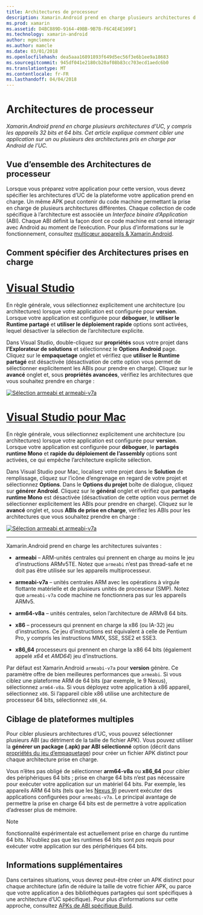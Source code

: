 ```yaml
---
title: Architectures de processeur
description: Xamarin.Android prend en charge plusieurs architectures d’UC, y compris les appareils 32 bits et 64 bits. Cet article explique comment cibler une application sur un ou plusieurs des architectures pris en charge par Android de l’UC.
ms.prod: xamarin
ms.assetid: D4BC889D-9164-49BB-9B7B-F6C4E4E109F1
ms.technology: xamarin-android
author: mgmclemore
ms.author: mamcle
ms.date: 03/01/2018
ms.openlocfilehash: dea5aaa16891893f649d5ec56f3e6b1ee9a18683
ms.sourcegitcommit: 945df041e2180cb20af08b83cc703ecd1aedc6b0
ms.translationtype: MT
ms.contentlocale: fr-FR
ms.lasthandoff: 04/04/2018
---
```

# <a name="cpu-architectures"></a>Architectures de processeur

_Xamarin.Android prend en charge plusieurs architectures d’UC, y compris les appareils 32 bits et 64 bits. Cet article explique comment cibler une application sur un ou plusieurs des architectures pris en charge par Android de l’UC._

## <a name="cpu-architectures-overview"></a>Vue d’ensemble des Architectures de processeur

Lorsque vous préparez votre application pour cette version, vous devez spécifier les architectures d’UC de la plateforme votre application prend en charge. Un même APK peut contenir du code machine permettant la prise en charge de plusieurs architectures différentes. Chaque collection de code spécifique à l’architecture est associée un *Interface binaire d’Application* (ABI). Chaque ABI définit la façon dont ce code machine est censé interagir avec Android au moment de l’exécution.
Pour plus d’informations sur le fonctionnement, consultez [multicœur appareils &amp; Xamarin.Android](~/android/deploy-test/multicore-devices.md).


## <a name="how-to-specify-supported-architectures"></a>Comment spécifier des Architectures prises en charge

# <a name="visual-studiotabvswin"></a>[Visual Studio](#tab/vswin)

En règle générale, vous sélectionnez explicitement une architecture (ou architectures) lorsque votre application est configurée pour **version**. Lorsque votre application est configurée pour **déboguer**, le **utiliser le Runtime partagé** et **utiliser le déploiement rapide** options sont activées, lequel désactiver la sélection de l’architecture explicite.

Dans Visual Studio, double-cliquez sur **propriétés** sous votre projet dans **l’Explorateur de solutions** et sélectionnez le **Options Android** page. Cliquez sur le **empaquetage** onglet et vérifiez que **utiliser le Runtime partagé** est désactivée (désactivation de cette option vous permet de sélectionner explicitement les ABIs pour prendre en charge). Cliquez sur le **avancé** onglet et, sous **propriétés avancées**, vérifiez les architectures que vous souhaitez prendre en charge :

[![Sélection armeabi et armeabi-v7a](cpu-architectures-images/vs/01-abi-selections-sml.png)](cpu-architectures-images/vs/01-abi-selections.png#lightbox)

# <a name="visual-studio-for-mactabvsmac"></a>[Visual Studio pour Mac](#tab/vsmac)

En règle générale, vous sélectionnez explicitement une architecture (ou architectures) lorsque votre application est configurée pour **version**. Lorsque votre application est configurée pour **déboguer**, le **partagés runtime Mono** et **rapide du déploiement de l’assembly** options sont activées, ce qui empêche l’architecture explicite sélection.

Dans Visual Studio pour Mac, localisez votre projet dans le **Solution** de remplissage, cliquez sur l’icône d’engrenage en regard de votre projet et sélectionnez **Options**. Dans le **Options du projet** boîte de dialogue, cliquez sur **générer Android**. Cliquez sur le **général** onglet et vérifiez que **partagés runtime Mono** est désactivée (désactivation de cette option vous permet de sélectionner explicitement les ABIs pour prendre en charge). Cliquez sur le **avancé** onglet et, sous **ABIs de prise en charge**, vérifiez les ABIs pour les architectures que vous souhaitez prendre en charge :

[![Sélection armeabi et armeabi-v7a](cpu-architectures-images/xs/01-abi-selections-sml.png)](cpu-architectures-images/xs/01-abi-selections.png#lightbox)

-----


Xamarin.Android prend en charge les architectures suivantes :

-   **armeabi** &ndash; ARM-unités centrales qui prennent en charge au moins le jeu d’instructions ARMv5TE. Notez que `armeabi` n’est pas thread-safe et ne doit pas être utilisée sur les appareils multiprocesseur.

-   **armeabi-v7a** &ndash; unités centrales ARM avec les opérations à virgule flottante matérielle et de plusieurs unités de processeur (SMP). Notez que `armeabi-v7a` code machine ne fonctionnera pas sur les appareils ARMv5.

-   **arm64-v8a** &ndash; unités centrales, selon l’architecture de ARMv8 64 bits.

-   **x86** &ndash; processeurs qui prennent en charge la x86 (ou IA-32) jeu d’instructions. Ce jeu d’instructions est équivalent à celle de Pentium Pro, y compris les instructions MMX, SSE, SSE2 et SSE3.

-   **x86_64** processeurs qui prennent en charge la x86 64 bits (également appelé *x64* et *AMD64*) jeu d’instructions.

Par défaut est Xamarin.Android `armeabi-v7a` pour **version** génère. Ce paramètre offre de bien meilleures performances que `armeabi`. Si vous ciblez une plateforme ARM de 64 bits (par exemple, le 9 Nexus), sélectionnez `arm64-v8a`. Si vous déployez votre application à x86 appareil, sélectionnez `x86`. Si l’appareil cible x86 utilise une architecture de processeur 64 bits, sélectionnez `x86_64`.

## <a name="targeting-multiple-platforms"></a>Ciblage de plateformes multiples

Pour cibler plusieurs architectures d’UC, vous pouvez sélectionner plusieurs ABI (au détriment de la taille de fichier APK). Vous pouvez utiliser la **générer un package (.apk) par ABI sélectionné** option (décrit dans [propriétés du jeu d’empaquetage](~/android/deploy-test/release-prep/index.md#Set_Packaging_Properties)) pour créer un fichier APK distinct pour chaque architecture prise en charge.

Vous n’êtes pas obligé de sélectionner **arm64-v8a** ou **x86_64** pour cibler des périphériques 64 bits ; prise en charge 64 bits n’est pas nécessaire pour exécuter votre application sur un matériel 64 bits. Par exemple, les appareils ARM 64 bits (tels que les [Nexus 9](http://www.google.com/nexus/9/)) peuvent exécuter des applications configurées pour `armeabi-v7a`. Le principal avantage de permettre la prise en charge 64 bits est de permettre à votre application d’adresser plus de mémoire.

> [!NOTE]
> fonctionnalité expérimentale est actuellement prise en charge du runtime 64 bits. N’oubliez pas que les runtimes 64 bits sont *pas* requis pour exécuter votre application sur des périphériques 64 bits. 

## <a name="additional-information"></a>Informations supplémentaires

Dans certaines situations, vous devrez peut-être créer un APK distinct pour chaque architecture (afin de réduire la taille de votre fichier APK, ou parce que votre application a des bibliothèques partagées qui sont spécifiques à une architecture d’UC spécifique).
Pour plus d’informations sur cette approche, consultez [APKs de ABI spécifique Build](~/android/deploy-test/building-apps/abi-specific-apks.md).
